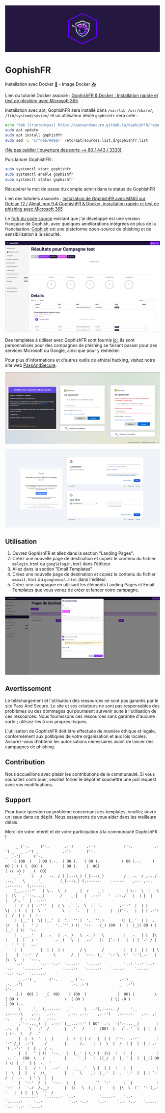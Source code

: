 ![Logo_GophishFR](https://github.com/PassAndSecure/GophishFR/blob/main/Picture/gophish_purple-1.png)

# GophishFR

Installation avec Docker [🐳](https://github.com/PassAndSecure/GophishFR/blob/main/instructions_docker) - Image Docker [📥](https://hub.docker.com/r/gophishfr/gophishfr)

Lien du tutoriel Docker associé : [GophishFR & Docker : Installation rapide et test de phishing avec Microsoft 365](https://passandsecure.fr/deploiement_campagne_phishing_docker_gophishfr_tenant_M365)

Installation avec apt, GophishFR sera installé dans `/var/lib`, `/usr/share/`, `/lib/systemd/system/` et un utilisateur dédié `gophishfr` sera créé : 
```bash
echo "deb [trusted=yes] https://passandsecure.github.io/GophishFR/repo stable main" | sudo tee /etc/apt/sources.list.d/gophishfr.list
sudo apt update
sudo apt install gophishfr
sudo sed -i 's/^deb/#deb/' /etc/apt/sources.list.d/gophishfr.list
```
[(Ne pas oublier l'ouverture des ports --> 80 / 443 / 3333)](https://passandsecure.fr/deploiement_campagne_phishing_gophish_tenant_M365_sur_debian_alma#ports)

Puis lancer GophishFR :
```bash
sudo systemctl start gophishfr
sudo systemctl enable gophishfr
sudo systemctl status gophishfr
```
Récupérer le mot de passe du compte admin dans le status de GophishFR

Lien des tutoriels associés : [Installation de GophishFR avec M365 sur Debian 12 / AlmaLinux 9.4 ](https://passandsecure.fr/deploiement_campagne_phishing_gophishfr_tenant_M365_sur_debian_alma)
[GophishFR & Docker, installation rapide et test de phishing avec Microsoft 365](https://passandsecure.fr/deploiement_campagne_phishing_docker_gophishfr_tenant_M365)

Le [fork du code source](https://github.com/PassAndSecure/GophishFR/releases/download/v0.12.1/gophishfr-v0.12.1-linux-64bit.zip) existant que j'ai développé est une version française de Gophish, avec quelques améliorations intégrées en plus de la francisation. [Gophish](https://getgophish.com/) est une plateforme open-source de phishing et de sensibilisation à la sécurité.

![Dashboard_GophishFR](https://github.com/PassAndSecure/GophishFR/blob/main/Picture/campagne.PNG)

Des templates à utiliser avec GophishFR sont fournis [ici](https://github.com/PassAndSecure/Template_Gophish/), ils sont personnalisés pour des campagnes de phishing se faisant passer pour des services Microsoft ou Google, ainsi que pour y remédier.

Pour plus d'informations et d'autres outils de ethical hacking, visitez notre site web [PassAndSecure](https://passandsecure.fr).

![Connexion M365](https://github.com/PassAndSecure/GophishFR/blob/main/Picture/Connexion_M365-1.png)

![Connexion Google](https://github.com/PassAndSecure/GophishFR/blob/main/Picture/Connexion_Google-1.png)

## Utilisation

1. Ouvrez GophishFR et allez dans la section "Landing Pages".
2. Créez une nouvelle page de destination et copiez le contenu du fichier `mslogin.html` ou `googlelogin.html` dans l'éditeur.
3. Allez dans la section "Email Templates"
4. Créez une nouvelle page de destination et copiez le contenu du fichier `msmail.html` ou `googlemail.html` dans l'éditeur.
5. Créez une campagne en utilisant les éléments Landing Pages et Email Templates que vous venez de créer et lancer votre campagne.

![landing_GophishFR](https://github.com/PassAndSecure/GophishFR/blob/main/Picture/landing_page.PNG)

## Avertissement

Le téléchargement et l'utilisation des ressources ne sont pas garantis par le site Pass And Secure. Le site et ses créateurs ne sont pas responsables des problèmes ou des dommages qui pourraient survenir suite à l'utilisation de ces ressources. Nous fournissons ces ressources sans garantie d'aucune sorte ; utilisez-les à vos propres risques.

L'utilisation de GophishFR doit être effectuée de manière éthique et légale, conformément aux politiques de votre organisation et aux lois locales. Assurez-vous d'obtenir les autorisations nécessaires avant de lancer des campagnes de phishing.

## Contribution

Nous accueillons avec plaisir les contributions de la communauté. Si vous souhaitez contribuer, veuillez forker le dépôt et soumettre une pull request avec vos modifications.

## Support

Pour toute question ou problème concernant ces templates, veuillez ouvrir un issue dans ce dépôt. Nous essayerons de vous aider dans les meilleurs délais.

Merci de votre intérêt et de votre participation à la communauté GophishFR !


         _ (`-.     ('-.       .-')      .-')             ('-.          .-') _   _ .-') _           .-')       ('-.                             _  .-')      ('-.                                          
        ( (OO  )   ( OO ).-.  ( OO ).   ( OO ).          ( OO ).-.     ( OO ) ) ( (  OO) )         ( OO ).   _(  OO)                           ( \( -O )   _(  OO)                                         
        _.`     \   / . --. / (_)---\_) (_)---\_)         / . --. / ,--./ ,--,'   \     .'_        (_)---\_) (,------.    .-----.   ,--. ,--.    ,------.  (,------.                                        
        (__...--''   | \-.  \  /    _ |  /    _ |          | \-.  \  |   \ |  |\   ,`'--..._)       /    _ |   |  .---'   '  .--./   |  | |  |    |   /`. '  |  .---'                                        
        |  /  | | .-'-'  |  | \  :` `.  \  :` `.        .-'-'  |  | |    \|  | )  |  |  \  '       \  :` `.   |  |       |  |('-.   |  | | .-')  |  /  | |  |  |                                            
        |  |_.' |  \| |_.'  |  '..`''.)  '..`''.)        \| |_.'  | |  .     |/   |  |   ' |        '..`''.) (|  '--.   /_) |OO  )  |  |_|( OO ) |  |_.' | (|  '--.                                         
        |  .___.'   |  .-.  | .-._)   \ .-._)   \         |  .-.  | |  |\    |    |  |   / :       .-._)   \  |  .--'   ||  |`-'|   |  | | `-' / |  .  '.'  |  .--'                                         
        |  |        |  | |  | \       / \       /         |  | |  | |  | \   |    |  '--'  /       \       /  |  `---. (_'  '--'\  ('  '-'(_.-'  |  |\  \   |  `---.                                        
        `--'        `--' `--'  `-----'   `-----'          `--' `--' `--'  `--'    `-------'         `-----'   `------'    `-----'    `-----'     `--' '--'  `------'                                        
          _ .-') _      ('-.      _ (`-.                .-') _          .-. .-')                      .-. .-')              _  .-')                   ('-.               
         ( (  OO) )   _(  OO)    ( (OO  )              (  OO) )         \  ( OO )                     \  ( OO )            ( \( -O )                 ( OO ).-.           
          \     .'_  (,------.  _.`     \  .-'),-----. /     '._         ;-----.\    ,--.   ,--.      ,--. ,--.    ,-.-')   ,------.   ,--. ,--.     / . --. /   ,--.    
          ,`'--..._)  |  .---' (__...--'' ( OO'  .-.  '|'--...__)        | .-.  |     \  `.'  /       |  .'   /    |  |OO)  |   /`. '  |  | |  |     | \-.  \   /  .'    
          |  |  \  '  |  |      |  /  | | /   |  | |  |'--.  .--'        | '-' /_)  .-')     /        |      /,    |  |  \  |  /  | |  |  | | .-') .-'-'  |  | .  / -.   
          |  |   ' | (|  '--.   |  |_.' | \_) |  |\|  |   |  |           | .-. `.  (OO  \   /         |     ' _)   |  |(_/  |  |_.' |  |  |_|( OO ) \| |_.'  | | .-.  '  
          |  |   / :  |  .--'   |  .___.'   \ |  | |  |   |  |           | |  \  |  |   /  /\_        |  .   \    ,|  |_.'  |  .  '.'  |  | | `-' /  |  .-.  | ' \  |  | 
          |  '--'  /  |  `---.  |  |         `'  '-'  '   |  |           | '--'  /  `-./  /.__)       |  |\   \  (_|  |     |  |\  \  ('  '-'(_.-'   |  | |  | \  `'  /  
          `-------'   `------'  `--'           `-----'    `--'           `------'     `--'            `--' '--'    `--'     `--' '--'   `-----'      `--' `--'  `----'          

